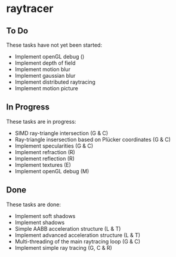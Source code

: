 # raytracer

## To Do

These tasks have not yet been started:
* Implement openGL debug ()
* Implement depth of field
* Implement motion blur
* Implement gaussian blur
* Implement distributed raytracing
* Implement motion picture

## In Progress

These tasks are in progress:
* SIMD ray-triangle intersection (G & C)
* Ray-triangle insersection based on Plücker coordinates  (G & C)
* Implement specularities (G & C)
* Implement refraction (R)
* Implement reflection (R)
* Implement textures (E)
* Implement openGL debug (M)

## Done

These tasks are done:

* Implement soft shadows
* Implement shadows
* Simple AABB acceleration structure (L & T)
* Implement advanced acceleration structure (L & T)
* Multi-threading of the main raytracing loop (G & C)
* Implement simple ray tracing (G, C & R)
